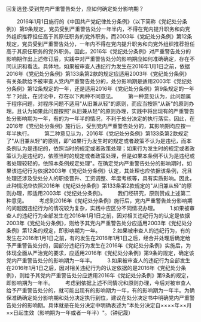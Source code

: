 回复选登:受到党内严重警告处分，应如何确定处分影响期？











　　2016年1月1日施行的《中国共产党纪律处分条例》（以下简称《党纪处分条例》）第9条规定，党员受到严重警告处分一年半内，不得在党内提升职务和向党外组织推荐担任高于其原任职务的党外职务。而2003年《党纪处分条例》第12条规定，党员受到严重警告处分，一年内不得在党内提升职务和向党外组织推荐担任高于其原任职务的党外职务。因此，2016年《党纪处分条例》对严重警告处分的影响期作出上述修订后，实践中对严重警告处分的影响期应如何准确确定，存在不同认识和看法。具体地，如果被审查人违纪行为发生在2016年1月1日之前，依据2016年《党纪处分条例》第133条第2款的规定应适用2003年《党纪处分条例》有关条款给予被审查人党内严重警告处分的，处分影响期是适用2003年《党纪处分条例》第12条规定的一年，还是适用2016年《党纪处分条例》第9条规定的一年半？对此，在讨论中，存在以下两种不同意见。
　　第一种意见认为，此问题属于程序问题，对程序问题不适用"从旧兼从轻"的原则，而应当按照"从新"的原则办理。且认为如果此问题按照"从旧兼从轻"的原则办理，实践中将出现有的严重警告处分影响期为一年，有的为一年半的情况，不利于处分决定的执行落实。因此，在2016年《党纪处分条例》施行后，受到党内严重警告处分的，其影响期均应按一年半执行。
　　第二种意见认为，2016年《党纪处分条例》第133条第2款规定了"从旧兼从轻"的原则，即"如果行为发生时的规定或者政策不认为是违纪，而本条例认为是违纪的，依照当时的规定或者政策处理；如果行为发生时的规定或者政策认为是违纪的，依照当时的规定或者政策处理，但是如果本条例不认为是违纪或者处理较轻的，依照本条例规定处理"。在确定党内严重警告处分的影响期时，如果该违纪行为依据2003年《党纪处分条例》认定，其处理也应依据该条例，况且处理还涉及受处分人的职级晋升、工资调整、年度考核等，具有实质影响。因此，此种情况应依照2016年《党纪处分条例》第133条第2款规定的"从旧兼从轻"的原则办理，即适用2003年《党纪处分条例》。
　　我们经研究，原则赞成上述第二种意见。
　　考虑到2016年《党纪处分条例》施行后，党内严重警告处分影响期的问题因违纪行为的情况较为复杂，实践中应区分不同情况办理。
　　1.如果被审查人的违纪行为全部发生在2016年1月1日之前，因对相关违纪行为的认定是依据2003年《党纪处分条例》，则给予其党内严重警告处分应适用2003年《党纪处分条例》第12条的规定，即影响期为一年。
　　2.如果被审查人的违纪行为，有的发生在2016年1月1日之前，有的发生在2016年1月1日之后，经合并处理后确定给予严重警告处分的，因部分违纪行为发生在2016年《党纪处分条例》实施后，为体现全面从严治党的要求，应适用2016年《党纪处分条例》第9条的规定，确定该党内严重警告处分的影响期为一年半。
　　3.如果被审查人的违纪行为全部发生在2016年1月1日之后，因对相关违纪行为的认定依据的是2016年《党纪处分条例》，则给予其党内严重警告处分应适用2016年《党纪处分条例》第9条的规定，即影响期为一年半。
　　考虑到依据上述不同情况和原则办理，今后对被审查人给予严重警告处分的，就可能出现有的影响期为一年，有的影响期为一年半。为确保准确确定处分影响期和处分决定执行到位，建议在处分决定书中明确党内严重警告处分的影响期。具体就是在处分决定中明确表述为"本处分决定自××××年××月××日起生效（影响期为一年或者一年半）"。（钟纪晟）
